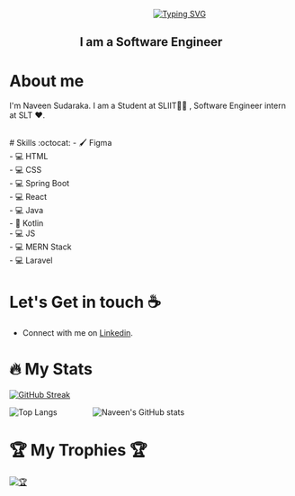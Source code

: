 &emsp;&emsp;&emsp;&emsp;&emsp;&emsp;&emsp;&emsp;&emsp;&emsp;&emsp;&emsp;&emsp;&emsp;&emsp;&emsp;&emsp;&emsp;
<a href="https://git.io/typing-svg"><img src="https://readme-typing-svg.demolab.com?font=Fira+Code&weight=600&size=25&pause=1000&color=9100F7&vCenter=true&random=false&width=435&lines=Hi+I+Am+Naveen+Sudaraka+%F0%9F%91%8B+" alt="Typing SVG" /></a>

<h2 align = "center"> I am a Software Engineer </h2>

# About me

I'm Naveen Sudaraka. I am a Student at SLIIT👩‍🎓 , Software Engineer intern at SLT :heart:.

 <br>
# Skills :octocat:
  - 🖌️ Figma<br>
  - 💻 HTML<br>
  - 💻 CSS<br>
  - 💻 Spring Boot<br>
  - 💻 React<br>
  - 💻 Java<br>
  - 📱 Kotlin<br>
  - 💻 JS<br>
  - 💻 MERN Stack<br>
  - 💻 Laravel<br>


# Let's Get in touch :coffee:
- Connect with me on [Linkedin](www.linkedin.com/in/naveen-jayaneththi-033bb82a1).

# :fire: My Stats 
  [![GitHub Streak](https://github-readme-streak-stats.herokuapp.com?user=Naveensudaraka20&theme=midnight-purple&hide_border=true&date_format=M%20j%5B%2C%20Y%5D)](https://git.io/streak-stats)

  ![Top Langs](https://github-readme-stats.vercel.app/api/top-langs/?username=Naveensudaraka20&layout=compact&theme=midnight-purple)
  &nbsp;&nbsp;&nbsp;&nbsp;&nbsp;&nbsp;&nbsp;&nbsp;&nbsp;&nbsp;&nbsp;&nbsp;&nbsp;&nbsp;
  ![Naveen's GitHub stats](https://github-readme-stats.vercel.app/api?username=Naveensudaraka20&theme=midnight-purple&show_icons=true)

# 🏆 My Trophies 🏆
  <p align="left"> 
   <a href="https://github.com/ryo-ma/github-profile-trophy"><img src="https://github-profile-trophy.vercel.app/?username=Naveensudaraka20&theme=juicyfresh&margin-w=15&margin-h=15" alt="🏆" /></a> 
  </p>
